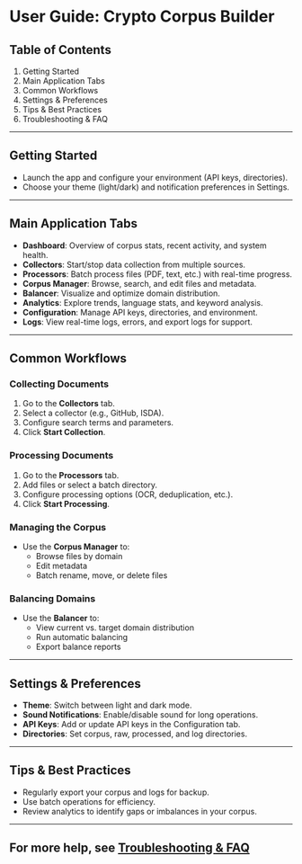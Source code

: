 # User Guide: Crypto Corpus Builder

## Table of Contents

1. Getting Started
2. Main Application Tabs
3. Common Workflows
4. Settings & Preferences
5. Tips & Best Practices
6. Troubleshooting & FAQ

---

## Getting Started

- Launch the app and configure your environment (API keys, directories).
- Choose your theme (light/dark) and notification preferences in Settings.

---

## Main Application Tabs

- **Dashboard**: Overview of corpus stats, recent activity, and system health.
- **Collectors**: Start/stop data collection from multiple sources.
- **Processors**: Batch process files (PDF, text, etc.) with real-time progress.
- **Corpus Manager**: Browse, search, and edit files and metadata.
- **Balancer**: Visualize and optimize domain distribution.
- **Analytics**: Explore trends, language stats, and keyword analysis.
- **Configuration**: Manage API keys, directories, and environment.
- **Logs**: View real-time logs, errors, and export logs for support.

---

## Common Workflows

### Collecting Documents

1. Go to the **Collectors** tab.
2. Select a collector (e.g., GitHub, ISDA).
3. Configure search terms and parameters.
4. Click **Start Collection**.

### Processing Documents

1. Go to the **Processors** tab.
2. Add files or select a batch directory.
3. Configure processing options (OCR, deduplication, etc.).
4. Click **Start Processing**.

### Managing the Corpus

- Use the **Corpus Manager** to:
  - Browse files by domain
  - Edit metadata
  - Batch rename, move, or delete files

### Balancing Domains

- Use the **Balancer** to:
  - View current vs. target domain distribution
  - Run automatic balancing
  - Export balance reports

---

## Settings & Preferences

- **Theme**: Switch between light and dark mode.
- **Sound Notifications**: Enable/disable sound for long operations.
- **API Keys**: Add or update API keys in the Configuration tab.
- **Directories**: Set corpus, raw, processed, and log directories.

---

## Tips & Best Practices

- Regularly export your corpus and logs for backup.
- Use batch operations for efficiency.
- Review analytics to identify gaps or imbalances in your corpus.

---

## For more help, see [Troubleshooting & FAQ](./TROUBLESHOOTING.md)
